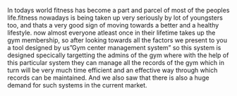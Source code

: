 In todays world fitness has become a part and parcel of most of the peoples life.fitness
nowadays is being taken up very seriously by lot of youngsters too, and thats a very good
sign of moving towards a better and a healthy lifestyle. now almost everyone atleast
once in their lifetime takes up the gym membership, so after looking towards all the
factors we present to you a tool designed by us”Gym center management system” so this
system is designed specically targetting the admins of the gym where with the help of
this particular system they can manage all the records of the gym which in turn will be
very much time efficient and an effective way through which records can be maintained.
And we also saw that there is also a huge demand for such systems in the current
market.
